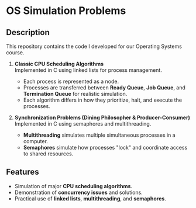 # OS Simulation Problems

## Description
This repository contains the code I developed for our Operating Systems course.  

1. **Classic CPU Scheduling Algorithms**  
   Implemented in C using linked lists for process management.  
   - Each process is represented as a node.  
   - Processes are transferred between **Ready Queue**, **Job Queue**, and **Termination Queue** for realistic simulation.
   - Each algorithm differs in how they prioritize, halt, and execute the processes.   

2. **Synchronization Problems (Dining Philosopher & Producer-Consumer)**  
   Implemented in C using semaphores and multithreading.  
   - **Multithreading** simulates multiple simultaneous processes in a computer.  
   - **Semaphores** simulate how processes "lock" and coordinate access to shared resources.  

## Features
- Simulation of major **CPU scheduling algorithms**.  
- Demonstration of **concurrency issues** and solutions.  
- Practical use of **linked lists**, **multithreading**, and **semaphores**.  
